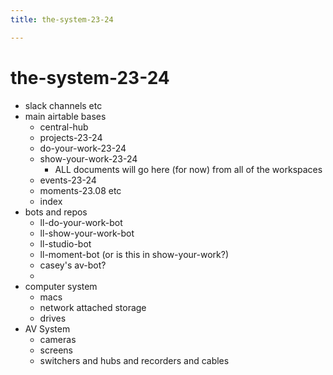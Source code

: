 ```yaml
---
title: the-system-23-24

---
```


# the-system-23-24

- slack channels etc
- main airtable bases
    - central-hub
    - projects-23-24
    - do-your-work-23-24
    - show-your-work-23-24
        - ALL documents will go here (for now) from all of the workspaces
    - events-23-24
    - moments-23.08 etc
    - index
- bots and repos
    - ll-do-your-work-bot
    - ll-show-your-work-bot
    - ll-studio-bot
    - ll-moment-bot (or is this in show-your-work?)
    - casey's av-bot?
    - 
- computer system
    - macs
    - network attached storage
    - drives
- AV System
    - cameras
    - screens
    - switchers and hubs and recorders and cables
